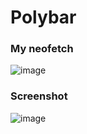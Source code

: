 # Polybar

### My neofetch
![image](https://user-images.githubusercontent.com/132102370/236680660-1eea8fca-6522-4286-8928-4e280132cbd5.png)

### Screenshot
![image](https://user-images.githubusercontent.com/132102370/236680711-be6c9cd0-282e-4f42-be81-526b86429fcf.png)
